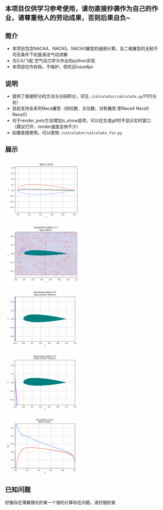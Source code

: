 ## **本项目仅供学习参考使用，请勿直接抄袭作为自己的作业**，请尊重他人的劳动成果，否则后果自负~

## 简介

* 本项目包含NACA4、NACA5、NACA0翼型的通用计算，及二维翼型的无粘不可压条件下的面涡法气动求解
* 为ZJU飞蛇 空气动力学大作业的python实现
* 本项目仅作存档，不维护，但欢迎issue&pr

## 说明

* 提供了直接积分的方法与分段积分，详见`./calculator/calculate.py`111行左右）
* 目前支持全系列Naca翼型（四位数、五位数、对称翼型 即Naca4 Naca5 Naca0）
* 对于render_pots方法增加is_show选项，可以在生成gif时不显示实时窗口（建议打开，render速度会快不少）
* 如要直接使用，可以使用`./calculator/calculate_fin.py`

## 展示

![](./assets/图片4.png)

![](./assets/图片5.png)

![](./assets/图片1.gif)

![](./assets/图片2.gif)

![](./assets/图片3.gif)

## 已知问题

好像存在薄翼理论的某一个值的计算存在问题，请仔细检查